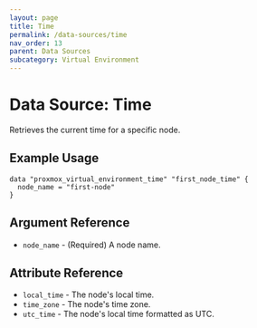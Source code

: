 ```yaml
---
layout: page
title: Time
permalink: /data-sources/time
nav_order: 13
parent: Data Sources
subcategory: Virtual Environment
---
```


# Data Source: Time

Retrieves the current time for a specific node.

## Example Usage

```
data "proxmox_virtual_environment_time" "first_node_time" {
  node_name = "first-node"
}
```

## Argument Reference

* `node_name` - (Required) A node name.

## Attribute Reference

* `local_time` - The node's local time.
* `time_zone` - The node's time zone.
* `utc_time` - The node's local time formatted as UTC.
